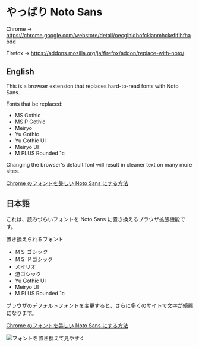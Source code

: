 # やっぱり Noto Sans

Chrome -> https://chrome.google.com/webstore/detail/oecglhldbofcklanmhckefiflhfhabdd

Firefox -> https://addons.mozilla.org/ja/firefox/addon/replace-with-noto/

## English
This is a browser extension that replaces hard-to-read fonts with Noto Sans.

Fonts that be replaced:

- MS Gothic
- MS P Gothic
- Meiryo
- Yu Gothic
- Yu Gothic UI
- Meiryo UI
- M PLUS Rounded 1c

Changing the browser's default font will result in cleaner text on many more sites.

[Chrome のフォントを美しい Noto Sans にする方法](https://r-40021.github.io/blog/2022-05/font)

## 日本語

これは、読みづらいフォントを Noto Sans に置き換えるブラウザ拡張機能です。

置き換えられるフォント

- ＭＳ ゴシック
- ＭＳ Ｐゴシック
- メイリオ
- 游ゴシック
- Yu Gothic UI
- Meiryo UI
- M PLUS Rounded 1c

ブラウザのデフォルトフォントを変更すると、さらに多くのサイトで文字が綺麗になります。

[Chrome のフォントを美しい Noto Sans にする方法](https://r-40021.github.io/blog/2022-05/font)

![フォントを置き換えて見やすく](https://user-images.githubusercontent.com/75155258/159868921-7dd6896a-19b0-41c9-86c3-8041ec9fe730.png)
